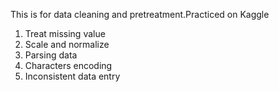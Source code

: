 This is for data cleaning and pretreatment.Practiced on Kaggle
1. Treat missing value
2. Scale and normalize
3. Parsing data
4. Characters encoding
5. Inconsistent data entry
